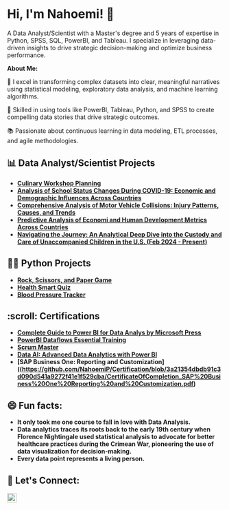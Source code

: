 <h1>Hi, I'm Nahoemi! 👋</h1>

A Data Analyst/Scientist with a Master's degree and 5 years of expertise in Python, SPSS, SQL, PowerBI, and Tableau. I specialize in leveraging data-driven insights to drive strategic decision-making and optimize business performance.

<b>About Me:</b>

🧮  I excel in transforming complex datasets into clear, meaningful narratives using statistical modeling, exploratory data analysis, and machine learning algorithms.

🌟 Skilled in using tools like PowerBI, Tableau, Python, and SPSS to create compelling data stories that drive strategic outcomes.

📚 Passionate about continuous learning in data modeling, ETL processes, and agile methodologies.

<h2>📊 Data Analyst/Scientist Projects</h2>

- <b>[Culinary Workshop Planning](https://github.com/NahoemiP/Python-Projects/blob/b0e8a1fc70cd4e1de4b36e569ef22d932f3eb15c/Culinary%20Workshop%20Planning.ipynb)</b>
- <b>[Analysis of School Status Changes During COVID-19: Economic and Demographic Influences Across Countries](https://github.com/NahoemiP/Python-Projects/blob/5685ada19934424341319cfc8b4427ff860923ba/Analysis%20of%20School%20Status%20Changes%20During%20(COVID-19)-%20Economic%20and%20Demographic%20Influences%20Across%20Countries.ipynb)<b>
- <b>[Comprehensive Analysis of Motor Vehicle Collisions: Injury Patterns, Causes, and Trends](https://github.com/NahoemiP/Python-Projects/blob/79e967c3ea37ec3c2381d9f3024fee9c12f7c290/Comprehensive%20Motor%20Vehicle%20Collisions.ipynb)<b>
- <b>[Predictive Analysis of Economi and Human Development Metrics Across Countries](https://github.com/NahoemiP/Python-Projects/blob/1c23fc6d480c15ff624af021b0919b57298a30ee/Predictive%20Analysis%20of%20Economic%20and%20Human%20Development%20Metrics%20Across%20Countries.ipynb)<b>
- <b>[Navigating the Journey: An Analytical Deep Dive into the Custody and Care of Unaccompanied Children in the U.S. (Feb 2024 - Present)](https://github.com/NahoemiP/Python-Projects/blob/1c23fc6d480c15ff624af021b0919b57298a30ee/An%20Analytical%20Deep%20Dive%20into%20the%20Custody%20and%20Care%20of%20Unaccompanied%20Children%20in%20the%20U.S.ipynb)<b>

<h2>👨‍💻 Python Projects</h2>

- <b>[Rock, Scissors, and Paper Game](https://github.com/NahoemiP/Python-Projects/blob/ee574278f9e637c949945f5c86e29a6716d99d53/Rock%2C%20Paper%2C%20Scissors%20Game.py)</b>
- <b>[Health Smart Quiz](https://github.com/NahoemiP/Python-Projects/blob/ee574278f9e637c949945f5c86e29a6716d99d53/Health%20Smart%20Quiz.ipynb)</b>
- <b>[Blood Pressure Tracker](https://github.com/NahoemiP/Python-Projects/blob/6a58db69a0a5655557aad3350dc79814dbcc23d4/Blood%20Pressure%20Tracker.ipynb)</b>

<h2>:scroll: Certifications</h2>

- <b>[Complete Guide to Power BI for Data Analys by Microsoft Press](https://github.com/NahoemiP/Certification/blob/5b673e6c1e6b053078813b01ff659d1301e47df7/Complete%20Guide%20to%20Power%20BI%20for%20Data%20Analys%20by%20Microsoft%20Press.pdf)
- <b>[PowerBI Dataflows Essential Training](https://github.com/NahoemiP/Certification/blob/0315920115bb583eef8ea53ed1932dd7f4f89a91/CertificateOfCompletion_Power%20BI%20Dataflows%20Essential%20Training.pdf)<b>
- <b>[Scrum Master](https://github.com/NahoemiP/Certification/blob/0315920115bb583eef8ea53ed1932dd7f4f89a91/Scrum%20Certification%20Nahoemi%20Pablo.pdf)<b>
- <b>[Data AI: Advanced Data Analytics with Power BI](https://github.com/NahoemiP/Certification/blob/4a2c78719bc687e3db343cd5e313b21839794f3a/Advanced%20Data%20Analytics%20with%20Power%20BI.pdf)<b>
- <b>[SAP Business One: Reporting and Customization]((https://github.com/NahoemiP/Certification/blob/3a21354dbdb91c3d090d541a9272f41e1f529cba/CertificateOfCompletion_SAP%20Business%20One%20Reporting%20and%20Customization.pdf)<b>

<h2>😄 Fun facts: </h2>

- It only took me one course to fall in love with Data Analysis.
- Data analytics traces its roots back to the early 19th century when Florence Nightingale used statistical analysis to advocate for better healthcare practices during the Crimean War, pioneering the use of data visualization for decision-making.
- Every data point represents a living person.

<h2> 🤳 Let's Connect:</h2>

<a href="https://www.linkedin.com/in/nahoemipablo" target="_blank">
  <img align="left" alt="Nahoemipablo | LinkedIn" width="22px" src="https://cdn.jsdelivr.net/npm/simple-icons@v3/icons/linkedin.svg">
</a>

<!--
**NahoemiP/NahoemiP** is a ✨ _special_ ✨ repository because its `README.md` (this file) appears on your GitHub profile.

Here are some ideas to get you started:

- 🔭 I’m currently working on ...
- 🌱 I’m currently learning ...
- 👯 I’m looking to collaborate on ...
- 🤔 I’m looking for help with ...
- 💬 Ask me about ...
- 📫 How to reach me: ...
- 😄 Pronouns: ...
- ⚡  ...
-->
